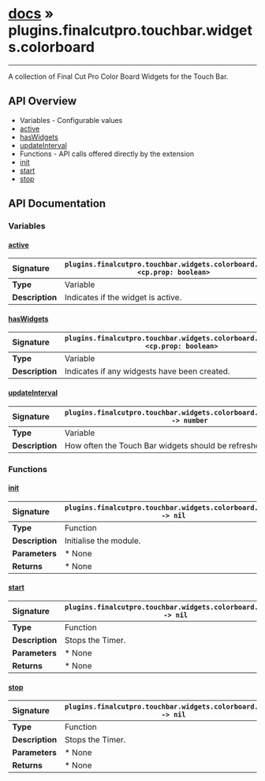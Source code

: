 # [docs](index.md) » plugins.finalcutpro.touchbar.widgets.colorboard
---

A collection of Final Cut Pro Color Board Widgets for the Touch Bar.

## API Overview
* Variables - Configurable values
 * [active](#active)
 * [hasWidgets](#haswidgets)
 * [updateInterval](#updateinterval)
* Functions - API calls offered directly by the extension
 * [init](#init)
 * [start](#start)
 * [stop](#stop)

## API Documentation

### Variables

#### [active](#active)
| <span style="float: left;">**Signature**</span> | <span style="float: left;">`plugins.finalcutpro.touchbar.widgets.colorboard.active <cp.prop: boolean>` </span>                                                          |
| -----------------------------------------------------|---------------------------------------------------------------------------------------------------------|
| **Type**                                             | Variable                                                                                         |
| **Description**                                      | Indicates if the widget is active.                                                                                         |

#### [hasWidgets](#haswidgets)
| <span style="float: left;">**Signature**</span> | <span style="float: left;">`plugins.finalcutpro.touchbar.widgets.colorboard.hasWidgets <cp.prop: boolean>` </span>                                                          |
| -----------------------------------------------------|---------------------------------------------------------------------------------------------------------|
| **Type**                                             | Variable                                                                                         |
| **Description**                                      | Indicates if any widgests have been created.                                                                                         |

#### [updateInterval](#updateinterval)
| <span style="float: left;">**Signature**</span> | <span style="float: left;">`plugins.finalcutpro.touchbar.widgets.colorboard.updateInterval -> number` </span>                                                          |
| -----------------------------------------------------|---------------------------------------------------------------------------------------------------------|
| **Type**                                             | Variable                                                                                         |
| **Description**                                      | How often the Touch Bar widgets should be refreshed in seconds                                                                                         |

### Functions

#### [init](#init)
| <span style="float: left;">**Signature**</span> | <span style="float: left;">`plugins.finalcutpro.touchbar.widgets.colorboard.init() -> nil` </span>                                                          |
| -----------------------------------------------------|---------------------------------------------------------------------------------------------------------|
| **Type**                                             | Function                                                                                         |
| **Description**                                      | Initialise the module.                                                                                         |
| **Parameters**                                       |  * None                                       |
| **Returns**                                          |  * None                                                |

#### [start](#start)
| <span style="float: left;">**Signature**</span> | <span style="float: left;">`plugins.finalcutpro.touchbar.widgets.colorboard.start() -> nil` </span>                                                          |
| -----------------------------------------------------|---------------------------------------------------------------------------------------------------------|
| **Type**                                             | Function                                                                                         |
| **Description**                                      | Stops the Timer.                                                                                         |
| **Parameters**                                       |  * None                                       |
| **Returns**                                          |  * None                                                |

#### [stop](#stop)
| <span style="float: left;">**Signature**</span> | <span style="float: left;">`plugins.finalcutpro.touchbar.widgets.colorboard.stop() -> nil` </span>                                                          |
| -----------------------------------------------------|---------------------------------------------------------------------------------------------------------|
| **Type**                                             | Function                                                                                         |
| **Description**                                      | Stops the Timer.                                                                                         |
| **Parameters**                                       |  * None                                       |
| **Returns**                                          |  * None                                                |

